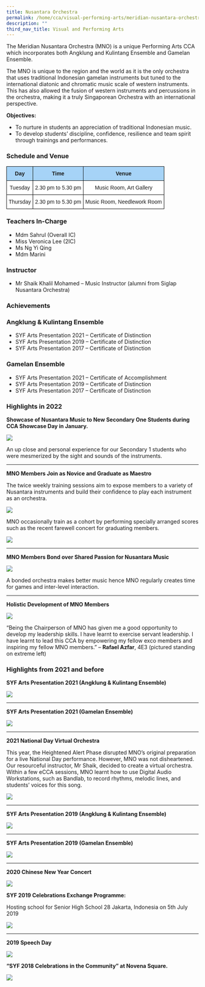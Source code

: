 ```yaml
---
title: Nusantara Orchestra
permalink: /home/cca/visual-performing-arts/meridian-nusantara-orchestra/
description: ""
third_nav_title: Visual and Performing Arts
---
```

The Meridian Nusantara Orchestra (MNO) is a unique Performing Arts CCA which incorporates both Angklung and Kulintang Ensemble and Gamelan Ensemble.

The MNO is unique to the region and the world as it is the only orchestra that uses traditional Indonesian gamelan instruments but tuned to the international diatonic and chromatic music scale of western instruments. This has also allowed the fusion of western instruments and percussions in the orchestra, making it a truly Singaporean Orchestra with an international perspective.

**Objectives:**

*   To nurture in students an appreciation of traditional Indonesian music.
*   To develop students’ discipline, confidence, resilience and team spirit through trainings and performances.

### Schedule and Venue

<style type="text/css">
.tg  {border-collapse:collapse;border-spacing:0;}
.tg td{border-color:black;border-style:solid;border-width:1px;font-family:Arial, sans-serif;font-size:14px;
  overflow:hidden;padding:10px 5px;word-break:normal;}
.tg th{border-color:black;border-style:solid;border-width:1px;font-family:Arial, sans-serif;font-size:14px;
  font-weight:normal;overflow:hidden;padding:10px 5px;word-break:normal;}
.tg .tg-6s2o{background-color:#A6D3F7;font-weight:bold;text-align:center;vertical-align:top}
.tg .tg-f4yw{background-color:#FFF;text-align:center;vertical-align:middle}
</style>
<table class="tg">
<thead>
  <tr>
    <th class="tg-6s2o"><span style="font-weight:bold">Day</span></th>
    <th class="tg-6s2o"><span style="font-weight:bold">Time</span></th>
    <th class="tg-6s2o"><span style="font-weight:bold">Venue</span></th>
  </tr>
</thead>
<tbody>
  <tr>
    <td class="tg-f4yw"><span style="background-color:#FFF">Tuesday</span></td>
    <td class="tg-f4yw"><span style="background-color:#FFF">2.30 pm to 5.30 pm</span></td>
    <td class="tg-f4yw"><span style="background-color:#FFF">Music Room, Art Gallery</span></td>
  </tr>
  <tr>
    <td class="tg-f4yw"><span style="background-color:#FFF">Thursday</span></td>
    <td class="tg-f4yw"><span style="background-color:#FFF">2.30 pm to 5.30 pm</span></td>
    <td class="tg-f4yw"><span style="background-color:#FFF">Music Room, Needlework Room</span></td>
  </tr>
</tbody>
</table>

### Teachers In-Charge
*   Mdm Sahrul (Overall IC)
*   Miss Veronica Lee (2IC)
*   Ms Ng Yi Qing
*   Mdm Marini

### Instructor

*   Mr Shaik Khalil Mohamed – Music Instructor (alumni from Siglap Nusantara Orchestra)

### Achievements


### Angklung & Kulintang Ensemble

*   SYF Arts Presentation 2021 – Certificate of Distinction
*   SYF Arts Presentation 2019 – Certificate of Distinction
*   SYF Arts Presentation 2017 – Certificate of Distinction

### Gamelan Ensemble

*   SYF Arts Presentation 2021 – Certificate of Accomplishment
*   SYF Arts Presentation 2019 – Certificate of Distinction
*   SYF Arts Presentation 2017 – Certificate of Distinction

### Highlights in 2022

**Showcase of Nusantara Music to New Secondary One Students during CCA Showcase Day in January.**

![](/images/MNO1.jpg)

An up close and personal experience for our Secondary 1 students who were mesmerized by the sight and sounds of the instruments.

* * *

**MNO Members Join as Novice and Graduate as Maestro**

The twice weekly training sessions aim to expose members to a variety of Nusantara instruments and build their confidence to play each instrument as an orchestra.

![](/images/MNO2.jpg)

MNO occasionally train as a cohort by performing specially arranged scores such as the recent farewell concert for graduating members.

![](/images/MNO3.jpg)
* * *

**MNO Members Bond over Shared Passion for Nusantara Music**

![](/images/MNO4.jpg)

A bonded orchestra makes better music hence MNO regularly creates time for games and inter-level interaction.

* * *

**Holistic Development of MNO Members**

![](/images/MNO6.jpg)

“Being the Chairperson of MNO has given me a good opportunity to develop my leadership skills. I have learnt to exercise servant leadership. I have learnt to lead this CCA by empowering my fellow exco members and inspiring my fellow MNO members.” – **Rafael Azfar**, 4E3 (pictured standing on extreme left)

### Highlights from 2021 and before

**SYF Arts Presentation 2021 (Angklung & Kulintang Ensemble)**

![](/images/MNO7.jpg)

* * *

**SYF Arts Presentation 2021 (Gamelan Ensemble)**

![](/images/MNO8.jpg)

* * *

**2021 National Day Virtual Orchestra**

This year, the Heightened Alert Phase disrupted MNO’s original preparation for a live National Day performance. However, MNO was not disheartened. Our resourceful instructor, Mr Shaik, decided to create a virtual orchestra. Within a few eCCA sessions, MNO learnt how to use Digital Audio Workstations, such as Bandlab, to record rhythms, melodic lines, and students’ voices for this song.

![](/images/MNO9.jpg)

* * *

**SYF Arts Presentation 2019 (Angklung & Kulintang Ensemble)**

![](/images/MNO10.jpg)

* * *

**SYF Arts Presentation 2019 (Gamelan Ensemble)**

![](/images/MNO11.jpg)

* * *

**2020 Chinese New Year Concert**

![](/images/MNO12.jpg)

**SYF 2019 Celebrations Exchange Programme:**

Hosting school for Senior High School 28 Jakarta, Indonesia on 5th July 2019

![](/images/MNO13.jpg)

* * *

**2019 Speech Day**

![](/images/MNO14.jpg)

**“SYF 2018 Celebrations in the Community” at Novena Square.**

![](/images/MNO15.jpg)

